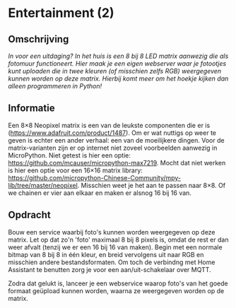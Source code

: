 # Entertainment (2)

## Omschrijving
*In voor een uitdaging? In het huis is een 8 bij 8 LED matrix
  aanwezig die als fotomuur functioneert. Hier maak je een
  eigen webserver waar je fotootjes kunt uploaden die in twee
  kleuren (of misschien zelfs RGB) weergegeven kunnen worden op
  deze matrix. Hierbij komt meer om het hoekje kijken dan alleen
  programmeren in Python!*

## Informatie
Een 8×8 Neopixel matrix is een van de leukste componenten die er is (https://www.adafruit.com/product/1487). Om er wat nuttigs op weer te geven is echter een ander verhaal: een van de moeilijkere dingen. Voor de matrix-varianten zijn er op internet niet zoveel voorbeelden aanwezig in MicroPython. Niet getest is hier een optie: https://github.com/mcauser/micropython-max7219. Mocht dat niet werken is hier een optie voor een 16×16 matrix library: https://github.com/micropython-Chinese-Community/mpy-lib/tree/master/neopixel. Misschien weet je het aan te passen naar 8×8. Of we chainen er vier aan elkaar en maken er alsnog 16 bij 16 van.

## Opdracht
Bouw een service waarbij foto's kunnen worden weergegeven op deze matrix. Let op dat zo'n 'foto' maximaal 8 bij 8 pixels is, omdat de rest er dan weer afvalt (tenzij we er een 16 bij 16 van maken). Begin met een normale bitmap van 8 bij 8 in één kleur, en breid vervolgens uit naar RGB en misschien andere bestandsformaten. Om toch de verbindng met Home Assistant te benutten zorg je voor een aan/uit-schakelaar over MQTT.

Zodra dat gelukt is, lanceer je een webservice waarop foto's van het goede formaat geüpload kunnen worden, waarna ze weergegeven worden op de matrix.